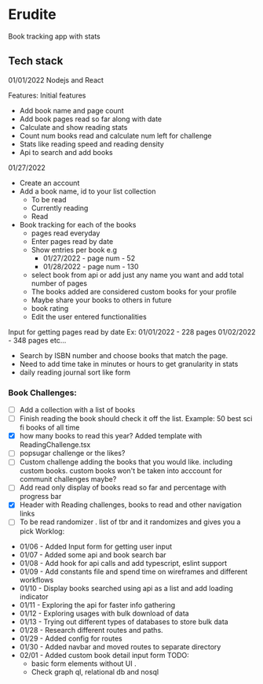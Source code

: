 # Erudite

Book tracking app with stats

## Tech stack

01/01/2022 Nodejs and React

Features:
Initial features

- Add book name and page count
- Add book pages read so far along with date
- Calculate and show reading stats
- Count num books read and calculate num left for challenge
- Stats like reading speed and reading density
- Api to search and add books

01/27/2022

- Create an account
- Add a book name, id to your list collection
  - To be read
  - Currently reading
  - Read
- Book tracking for each of the books
  - pages read everyday
  - Enter pages read by date
  - Show entries per book e.g
    - 01/27/2022 - page num - 52
    - 01/28/2022 - page num - 130
  - select book from api or add just any name you want and add total number of pages
  - The books added are considered custom books for your profile
  - Maybe share your books to others in future
  - book rating
  - Edit the user entered functionalities

Input for getting pages read by date
Ex: 01/01/2022 - 228 pages
01/02/2022 - 348 pages etc...

- Search by ISBN number and choose books that match the page.
- Need to add time take in minutes or hours to get granularity in stats
- daily reading journal sort like form

### Book Challenges:

- [ ] Add a collection with a list of books
- [ ] Finish reading the book should check it off the list. Example: 50 best sci fi books of all time
- [x] how many books to read this year? Added template with ReadingChallenge.tsx
- [ ] popsugar challenge or the likes?
- [ ] Custom challenge adding the books that you would like. including custom books. custom books won't be taken into acccount for communit challenges maybe?
- [ ] Add read only display of books read so far and percentage with progress bar
- [x] Header with Reading challenges, books to read and other navigation links
- [ ] To be read randomizer . list of tbr and it randomizes and gives you a pick
Worklog:

- 01/06 - Added Input form for getting user input
- 01/07 - Added some api and book search bar
- 01/08 - Add hook for api calls and add typescript, eslint support
- 01/09 - Add constants file and spend time on wireframes and different workflows
- 01/10 - Display books searched using api as a list and add loading indicator
- 01/11 - Exploring the api for faster info gathering
- 01/12 - Exploring usages with bulk download of data
- 01/13 - Trying out different types of databases to store bulk data
- 01/28 - Research different routes and paths.
- 01/29 - Added config for routes 
- 01/30 - Added navbar and moved routes to separate directory
- 02/01 - Added custom book detail input form
  TODO:
  - basic form elements without UI .
  - Check graph ql, relational db and nosql
